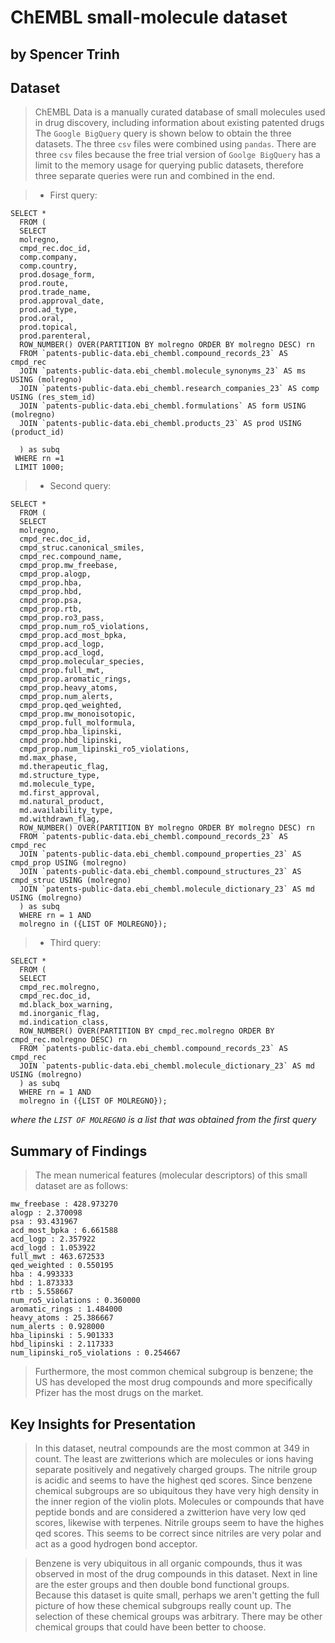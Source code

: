# ChEMBL small-molecule dataset 
## by Spencer Trinh 


## Dataset

> ChEMBL Data is a manually curated database of small molecules used in drug discovery, including information about existing patented drugs 
> The `Google BigQuery` query is shown below to obtain the three datasets. The three `csv` files were combined using `pandas`. There are three `csv` files because the free trial version of `Goolge BigQuery` has a limit to the memory usage for querying public datasets, therefore three separate queries were run and combined in the end. 

> - First query:
```
SELECT *
  FROM (
  SELECT 
  molregno,
  cmpd_rec.doc_id,
  comp.company,
  comp.country,
  prod.dosage_form,
  prod.route,
  prod.trade_name,
  prod.approval_date,
  prod.ad_type,
  prod.oral,
  prod.topical,
  prod.parenteral,
  ROW_NUMBER() OVER(PARTITION BY molregno ORDER BY molregno DESC) rn
  FROM `patents-public-data.ebi_chembl.compound_records_23` AS cmpd_rec
  JOIN `patents-public-data.ebi_chembl.molecule_synonyms_23` AS ms USING (molregno)
  JOIN `patents-public-data.ebi_chembl.research_companies_23` AS comp USING (res_stem_id)
  JOIN `patents-public-data.ebi_chembl.formulations` AS form USING (molregno)
  JOIN `patents-public-data.ebi_chembl.products_23` AS prod USING (product_id)

  ) as subq
 WHERE rn =1 
 LIMIT 1000;

```

> - Second query:
```
SELECT *
  FROM (
  SELECT 
  molregno,
  cmpd_rec.doc_id,
  cmpd_struc.canonical_smiles,
  cmpd_rec.compound_name,
  cmpd_prop.mw_freebase,
  cmpd_prop.alogp,
  cmpd_prop.hba,
  cmpd_prop.hbd,
  cmpd_prop.psa,
  cmpd_prop.rtb,
  cmpd_prop.ro3_pass,
  cmpd_prop.num_ro5_violations,
  cmpd_prop.acd_most_bpka,
  cmpd_prop.acd_logp,
  cmpd_prop.acd_logd,
  cmpd_prop.molecular_species,
  cmpd_prop.full_mwt,
  cmpd_prop.aromatic_rings,
  cmpd_prop.heavy_atoms,
  cmpd_prop.num_alerts,
  cmpd_prop.qed_weighted,
  cmpd_prop.mw_monoisotopic,
  cmpd_prop.full_molformula,
  cmpd_prop.hba_lipinski,
  cmpd_prop.hbd_lipinski,
  cmpd_prop.num_lipinski_ro5_violations,
  md.max_phase,
  md.therapeutic_flag,
  md.structure_type,
  md.molecule_type,
  md.first_approval,
  md.natural_product,
  md.availability_type,
  md.withdrawn_flag,
  ROW_NUMBER() OVER(PARTITION BY molregno ORDER BY molregno DESC) rn
  FROM `patents-public-data.ebi_chembl.compound_records_23` AS cmpd_rec
  JOIN `patents-public-data.ebi_chembl.compound_properties_23` AS cmpd_prop USING (molregno)
  JOIN `patents-public-data.ebi_chembl.compound_structures_23` AS cmpd_struc USING (molregno)
  JOIN `patents-public-data.ebi_chembl.molecule_dictionary_23` AS md USING (molregno)
  ) as subq
  WHERE rn = 1 AND
  molregno in ({LIST OF MOLREGNO});
```


> - Third query:
```
SELECT *
  FROM (
  SELECT 
  cmpd_rec.molregno,
  cmpd_rec.doc_id,
  md.black_box_warning,
  md.inorganic_flag,
  md.indication_class,
  ROW_NUMBER() OVER(PARTITION BY cmpd_rec.molregno ORDER BY cmpd_rec.molregno DESC) rn
  FROM `patents-public-data.ebi_chembl.compound_records_23` AS cmpd_rec
  JOIN `patents-public-data.ebi_chembl.molecule_dictionary_23` AS md USING (molregno)
  ) as subq
  WHERE rn = 1 AND
  molregno in ({LIST OF MOLREGNO});
```

*where the `LIST OF MOLREGNO` is a list that was obtained from the first query*


## Summary of Findings

> The mean numerical features (molecular descriptors) of this small dataset are as follows:
```
mw_freebase : 428.973270
alogp : 2.370098
psa : 93.431967
acd_most_bpka : 6.661588
acd_logp : 2.357922
acd_logd : 1.053922
full_mwt : 463.672533
qed_weighted : 0.550195
hba : 4.993333
hbd : 1.873333
rtb : 5.558667
num_ro5_violations : 0.360000
aromatic_rings : 1.484000
heavy_atoms : 25.386667
num_alerts : 0.928000
hba_lipinski : 5.901333
hbd_lipinski : 2.117333
num_lipinski_ro5_violations : 0.254667
```
> Furthermore, the most common chemical subgroup is benzene; the US has developed the most drug compounds and more specifically Pfizer has the most drugs on the market. 

## Key Insights for Presentation

> In this dataset, neutral compounds are the most common at 349 in count. The least are zwitterions which are molecules or ions having separate positively and negatively charged groups. The nitrile group is acidic and seems to have the highest qed scores. Since benzene chemical subgroups are so ubiquitous they have very high density in the inner region of the violin plots. Molecules or compounds that have peptide bonds and are considered a zwitterion have very low qed scores, likewise with terpenes. Nitrile groups seem to have the highes qed scores. This seems to be correct since nitriles are very polar and act as a good hydrogen bond acceptor. 

> Benzene is very ubiquitous in all organic compounds, thus it was observed in most of the drug compounds in this dataset. Next in line are the ester groups and then double bond functional groups. Because this dataset is quite small, perhaps we aren't getting the full picture of how these chemical subgroups really count up. The selection of these chemical groups was arbitrary. There may be other chemical groups that could have been better to choose. 